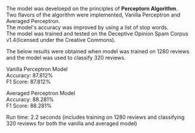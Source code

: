The model was develoepd on the principles of <b>Perceptorn Algorithm</b>.<br>
Two flavors of the algorithm were implemented, Vanilla Perceptron and Averaged Perceptron.<br>
The model's accuracy was improved by using a list of stop words.<br> 
The model was trained and tested on the Deceptive Opinion Spam Corpus v1.4(licensed under the Creative Commons).<br>

The below results were obtained when model was trained on 1280 reviews and the model was used to classify 320 reviews.<br>

Vanilla Perceptron Model <br>
Accuracy: 87.812%<br>
F1 Score: 87.812% <br>

Averaged Perceptron Model<br>
Accuracy: 88.281%<br>
F1 Score: 88.281%<br>

Run time: 2.2 seconds (includes training on 1280 reviews and classifying 320 reviews for both the vanilla and averaged model) 
